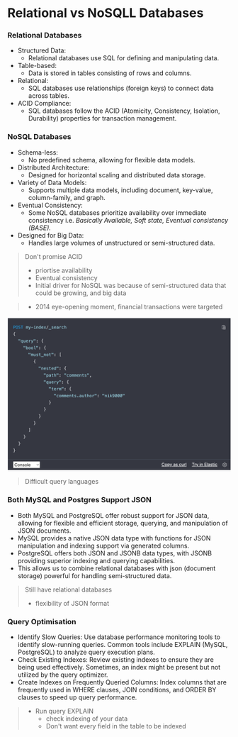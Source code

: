 # Relational vs NoSQLL Databases

### Relational Databases
- Structured Data: 
  - Relational databases use SQL for defining and manipulating data.
- Table-based: 
  - Data is stored in tables consisting of rows and columns.
- Relational: 
  - SQL databases use relationships (foreign keys) to connect data across tables.
- ACID Compliance: 
  - SQL databases follow the ACID (Atomicity, Consistency, Isolation, Durability) properties for transaction management.

### NoSQL Databases
- Schema-less: 
  - No predefined schema, allowing for flexible data models.
- Distributed Architecture: 
  - Designed for horizontal scaling and distributed data storage.
- Variety of Data Models: 
  - Supports multiple data models, including document, key-value, 
column-family, and graph.
- Eventual Consistency: 
  - Some NoSQL databases prioritize availability over immediate consistency i.e. *Basically Available, Soft state, Eventual consistency (BASE).*
- Designed for Big Data: 
  - Handles large volumes of unstructured or semi-structured data.


> Don't promise ACID
> - priortise availability
> - Eventual consistency
> - Initial driver for NoSQL was because of semi-structured data that could be growing, and big data

> - 2014 eye-opening moment, financial transactions were targeted


![alt text](assets\IMG20.PNG)

> Difficult query languages

### Both MySQL and Postgres Support JSON

- Both MySQL and PostgreSQL offer robust support for JSON data, 
allowing for flexible and efficient storage, querying, and manipulation of 
JSON documents.
- MySQL provides a native JSON data type with functions for JSON 
manipulation and indexing support via generated columns. 
- PostgreSQL offers both JSON and JSONB data types, with JSONB 
providing superior indexing and querying capabilities. 
- This allows us to combine relational databases with json (document 
storage) powerful for handling semi-structured data.

> Still have relational databases
> - flexibility of JSON format


### Query Optimisation

- Identify Slow Queries: Use database performance monitoring tools to identify slow-running queries. Common tools include EXPLAIN (MySQL, PostgreSQL) to analyze query execution plans.
- Check Existing Indexes: Review existing indexes to ensure they are being used effectively. Sometimes, an index might be present but not utilized by the query optimizer.
- Create Indexes on Frequently Queried Columns: Index columns that are frequently used in WHERE clauses, JOIN conditions, and ORDER BY clauses to speed up query performance.

> - Run query EXPLAIN
>   - check indexing of your data
>   - Don't want every field in the table to be indexed